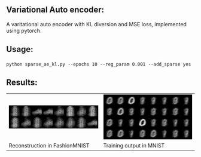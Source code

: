 ## Variational Auto encoder:
A varitational auto encoder with KL diversion and MSE loss, implemented using pytorch.

## Usage:
`python sparse_ae_kl.py --epochs 10 --reg_param 0.001 --add_sparse yes`


## Results:
<table>
  <tr> 
    <td> <img src="results/reconst.gif"> </td>
    <td> <img src="resultsMNIST/train_mnist.gif"> </td>
  </tr>
  <tr>
    <td> Reconstruction in FashionMNIST </td>
    <td> Training output in MNIST </td>
  </tr>
</table>
<!-- 
<table>
    <tr>
      <td> <img src="results/reconstruction0.png"> </td>
  </tr>
  <tr>
      <td> <img src="results/reconstruction1.png"> </td>
  </tr>
  <tr>
      <td> <img src="results/reconstruction2.png"> </td>
  </tr>
    <tr>
      <td> <img src="results/reconstruction3.png"> </td>
  </tr>
 <tr>
      <td> <img src="results/reconstruction4.png"> </td>
  </tr>
</table>
-->
